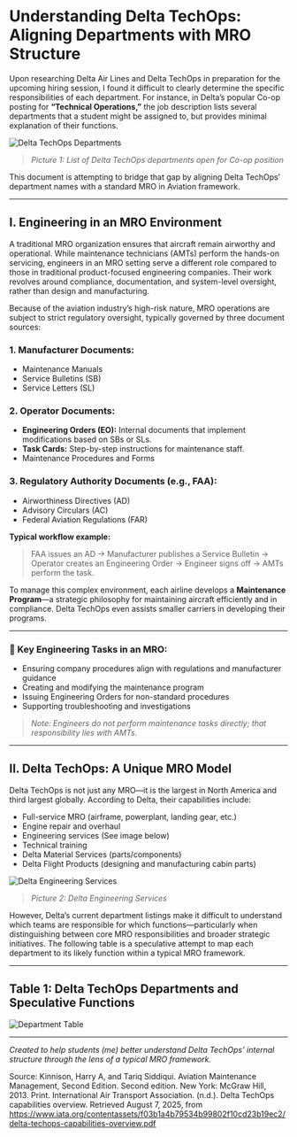 # Understanding Delta TechOps: Aligning Departments with MRO Structure

Upon researching Delta Air Lines and Delta TechOps in preparation for the upcoming hiring session, I found it difficult to clearly determine the specific responsibilities of each department. For instance, in Delta’s popular Co-op posting for **“Technical Operations,”** the job description lists several departments that a student might be assigned to, but provides minimal explanation of their functions.

![Delta TechOps Departments](https://github.com/user-attachments/assets/cefc2cb7-ca4b-414c-86f0-63cf5e024dc0)
> *Picture 1: List of Delta TechOps departments open for Co-op position*

This document is attempting to bridge that gap by aligning Delta TechOps’ department names with a standard MRO in Aviation framework.

---

## I. Engineering in an MRO Environment

A traditional MRO organization ensures that aircraft remain airworthy and operational. While maintenance technicians (AMTs) perform the hands-on servicing, engineers in an MRO setting serve a different role compared to those in traditional product-focused engineering companies. Their work revolves around compliance, documentation, and system-level oversight, rather than design and manufacturing.

Because of the aviation industry’s high-risk nature, MRO operations are subject to strict regulatory oversight, typically governed by three document sources:

### 1. Manufacturer Documents:
- Maintenance Manuals  
- Service Bulletins (SB)  
- Service Letters (SL)  

### 2. Operator Documents:
- **Engineering Orders (EO):** Internal documents that implement modifications based on SBs or SLs.  
- **Task Cards:** Step-by-step instructions for maintenance staff.  
- Maintenance Procedures and Forms  

### 3. Regulatory Authority Documents (e.g., FAA):
- Airworthiness Directives (AD)  
- Advisory Circulars (AC)  
- Federal Aviation Regulations (FAR)  

**Typical workflow example:**

> FAA issues an AD → Manufacturer publishes a Service Bulletin → Operator creates an Engineering Order → Engineer signs off → AMTs perform the task.

To manage this complex environment, each airline develops a **Maintenance Program**—a strategic philosophy for maintaining aircraft efficiently and in compliance. Delta TechOps even assists smaller carriers in developing their programs.

---

### 🔧 Key Engineering Tasks in an MRO:
- Ensuring company procedures align with regulations and manufacturer guidance  
- Creating and modifying the maintenance program  
- Issuing Engineering Orders for non-standard procedures  
- Supporting troubleshooting and investigations  

> *Note: Engineers do not perform maintenance tasks directly; that responsibility lies with AMTs.*

---

## II. Delta TechOps: A Unique MRO Model

Delta TechOps is not just any MRO—it is the largest in North America and third largest globally. According to Delta, their capabilities include:

- Full-service MRO (airframe, powerplant, landing gear, etc.)  
- Engine repair and overhaul  
- Engineering services (See image below)  
- Technical training  
- Delta Material Services (parts/components)  
- Delta Flight Products (designing and manufacturing cabin parts)  

![Delta Engineering Services](https://github.com/user-attachments/assets/c99d58b1-1976-48ea-a7b0-a6f417d20a14)
> *Picture 2: Delta Engineering Services*

However, Delta’s current department listings make it difficult to understand which teams are responsible for which functions—particularly when distinguishing between core MRO responsibilities and broader strategic initiatives. The following table is a speculative attempt to map each department to its likely function within a typical MRO framework.

---

## Table 1: Delta TechOps Departments and Speculative Functions

![Department Table](https://github.com/user-attachments/assets/0822a0e8-e986-42ee-8b6a-b2875d45683d)

---

*Created to help students (me) better understand Delta TechOps’ internal structure through the lens of a typical MRO framework.*

Source:
Kinnison, Harry A, and Tariq Siddiqui. Aviation Maintenance Management, Second Edition. Second edition. New York: McGraw Hill, 2013. Print.
International Air Transport Association. (n.d.). Delta TechOps capabilities overview. Retrieved August 7, 2025, from https://www.iata.org/contentassets/f03b1a4b79534b99802f10cd23b19ec2/delta-techops-capabilities-overview.pdf
